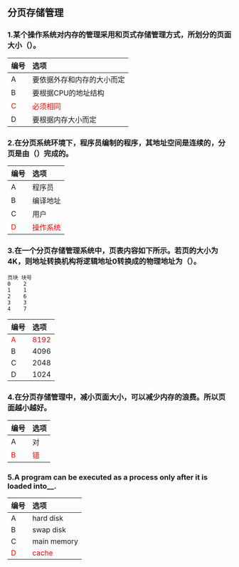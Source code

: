 ## 分页存储管理

### 1.某个操作系统对内存的管理采用和页式存储管理方式，所划分的页面大小（）。
|编号|选项|
|:-|:-|
|A|要依据外存和内存的大小而定|
|B|要根据CPU的地址结构|
|<font color="red">C|<font color="red">必须相同|
|D|要根据内存大小而定|

### 2.在分页系统环境下，程序员编制的程序，其地址空间是连续的，分页是由（）完成的。
|编号|选项|
|:-|:-|
|A|程序员|
|B|编译地址|
|C|用户|
|<font color="red">D|<font color="red">操作系统|

### 3.在一个分页存储管理系统中，页表内容如下所示。若页的大小为4K，则地址转换机构将逻辑地址0转换成的物理地址为（）。

```
页块 块号
0    2
1    1
2    6
3    3
4    7
```

|编号|选项|
|:-|:-|
|<font color="red">A|<font color="red">8192|
|B|4096|
|C|2048|
|D|1024|

### 4.在分页存储管理中，减小页面大小，可以减少内存的浪费。所以页面越小越好。
|编号|选项|
|:-|:-|
|A|对|
|<font color="red">B|<font color="red">错|

### 5.A program can be executed as a process only after it is loaded into__.
|编号|选项|
|:-|:-|
|A|hard disk|
|B|swap disk|
|C|main memory|
|<font color="red">D|<font color="red">cache|


